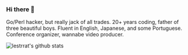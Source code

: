 ### Hi there 👋

Go/Perl hacker, but really jack of all trades. 20+ years coding, father of three beautiful boys.
Fluent in English, Japanese, and some Portuguese.
Conference organizer, wannabe video producer.

<!--
**lestrrat/lestrrat** is a ✨ _special_ ✨ repository because its `README.md` (this file) appears on your GitHub profile.

Here are some ideas to get you started:

- 🔭 I’m currently working on ...
- 🌱 I’m currently learning ...
- 👯 I’m looking to collaborate on ...
- 🤔 I’m looking for help with ...
- 💬 Ask me about ...
- 📫 How to reach me: ...
- 😄 Pronouns: ...
- ⚡ Fun fact: ...
-->

![lestrrat's github stats](https://github-readme-stats.vercel.app/api?username=lestrrat&show_icons=true&count_private=true)
